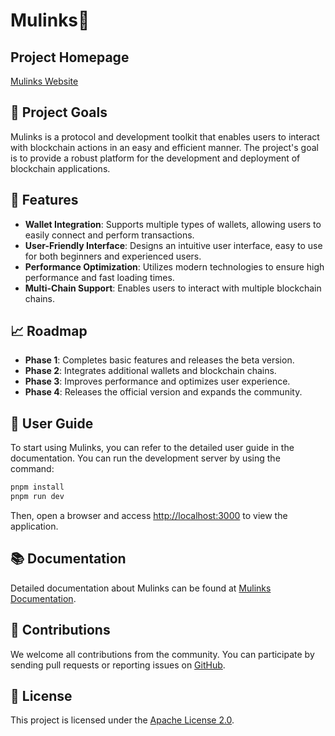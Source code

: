 # Mulinks🐉

## Project Homepage
[Mulinks Website](https://ulinks-henna.vercel.app)

## 🎯 Project Goals
Mulinks is a protocol and development toolkit that enables users to interact with blockchain actions in an easy and efficient manner. The project's goal is to provide a robust platform for the development and deployment of blockchain applications.

## 🚀 Features
- **Wallet Integration**: Supports multiple types of wallets, allowing users to easily connect and perform transactions.
- **User-Friendly Interface**: Designs an intuitive user interface, easy to use for both beginners and experienced users.
- **Performance Optimization**: Utilizes modern technologies to ensure high performance and fast loading times.
- **Multi-Chain Support**: Enables users to interact with multiple blockchain chains.

## 📈 Roadmap
- **Phase 1**: Completes basic features and releases the beta version.
- **Phase 2**: Integrates additional wallets and blockchain chains.
- **Phase 3**: Improves performance and optimizes user experience.
- **Phase 4**: Releases the official version and expands the community.

## 🧩 User Guide
To start using Mulinks, you can refer to the detailed user guide in the documentation. You can run the development server by using the command:

```bash
pnpm install
pnpm run dev
```

Then, open a browser and access [http://localhost:3000](http://localhost:3000) to view the application.

## 📚 Documentation
Detailed documentation about Mulinks can be found at [Mulinks Documentation](https://mulinks.example.com/docs).

## 👥 Contributions
We welcome all contributions from the community. You can participate by sending pull requests or reporting issues on [GitHub](https://github.com/mulinks/mulinks).

## 📝 License
This project is licensed under the [Apache License 2.0](https://opensource.org/licenses/Apache-2.0).